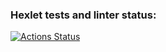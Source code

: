 ### Hexlet tests and linter status:
[![Actions Status](https://github.com/acfohegi/backend-project-46/workflows/hexlet-check/badge.svg)](https://github.com/acfohegi/backend-project-46/actions)